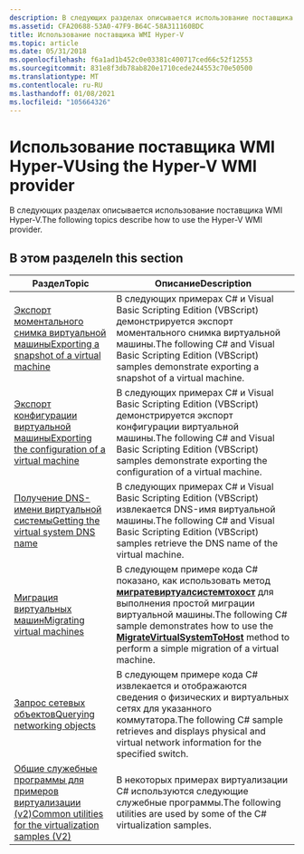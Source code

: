 ```yaml
---
description: В следующих разделах описывается использование поставщика WMI Hyper-V.
ms.assetid: CFA20688-53A0-47F9-B64C-58A311160BDC
title: Использование поставщика WMI Hyper-V
ms.topic: article
ms.date: 05/31/2018
ms.openlocfilehash: f6a1ad1b452c0e03381c400717ced66c52f12553
ms.sourcegitcommit: 831e8f3db78ab820e1710cede244553c70e50500
ms.translationtype: MT
ms.contentlocale: ru-RU
ms.lasthandoff: 01/08/2021
ms.locfileid: "105664326"
---
```

# <a name="using-the-hyper-v-wmi-provider"></a><span data-ttu-id="be435-103">Использование поставщика WMI Hyper-V</span><span class="sxs-lookup"><span data-stu-id="be435-103">Using the Hyper-V WMI provider</span></span>

<span data-ttu-id="be435-104">В следующих разделах описывается использование поставщика WMI Hyper-V.</span><span class="sxs-lookup"><span data-stu-id="be435-104">The following topics describe how to use the Hyper-V WMI provider.</span></span>

## <a name="in-this-section"></a><span data-ttu-id="be435-105">В этом разделе</span><span class="sxs-lookup"><span data-stu-id="be435-105">In this section</span></span>



| <span data-ttu-id="be435-106">Раздел</span><span class="sxs-lookup"><span data-stu-id="be435-106">Topic</span></span>                                                                                                                     | <span data-ttu-id="be435-107">Описание</span><span class="sxs-lookup"><span data-stu-id="be435-107">Description</span></span>                                                                                                                                                                                                                    |
|---------------------------------------------------------------------------------------------------------------------------|--------------------------------------------------------------------------------------------------------------------------------------------------------------------------------------------------------------------------------|
| [<span data-ttu-id="be435-108">Экспорт моментального снимка виртуальной машины</span><span class="sxs-lookup"><span data-stu-id="be435-108">Exporting a snapshot of a virtual machine</span></span>](exporting-virtual-machines.md)<br/>                                    | <span data-ttu-id="be435-109">В следующих примерах C# и Visual Basic Scripting Edition (VBScript) демонстрируется экспорт моментального снимка виртуальной машины.</span><span class="sxs-lookup"><span data-stu-id="be435-109">The following C# and Visual Basic Scripting Edition (VBScript) samples demonstrate exporting a snapshot of a virtual machine.</span></span><br/>                                                                                      |
| [<span data-ttu-id="be435-110">Экспорт конфигурации виртуальной машины</span><span class="sxs-lookup"><span data-stu-id="be435-110">Exporting the configuration of a virtual machine</span></span>](exporting-the-configuration-of-a-virtual-machine.md)<br/>       | <span data-ttu-id="be435-111">В следующих примерах C# и Visual Basic Scripting Edition (VBScript) демонстрируется экспорт конфигурации виртуальной машины.</span><span class="sxs-lookup"><span data-stu-id="be435-111">The following C# and Visual Basic Scripting Edition (VBScript) samples demonstrate exporting the configuration of a virtual machine.</span></span><br/>                                                                               |
| [<span data-ttu-id="be435-112">Получение DNS-имени виртуальной системы</span><span class="sxs-lookup"><span data-stu-id="be435-112">Getting the virtual system DNS name</span></span>](getting-the-virtual-system-dns-name.md)<br/>                                 | <span data-ttu-id="be435-113">В следующих примерах C# и Visual Basic Scripting Edition (VBScript) извлекается DNS-имя виртуальной машины.</span><span class="sxs-lookup"><span data-stu-id="be435-113">The following C# and Visual Basic Scripting Edition (VBScript) samples retrieve the DNS name of the virtual machine.</span></span><br/>                                                                                               |
| [<span data-ttu-id="be435-114">Миграция виртуальных машин</span><span class="sxs-lookup"><span data-stu-id="be435-114">Migrating virtual machines</span></span>](importing-virtual-machines.md)<br/>                                                   | <span data-ttu-id="be435-115">В следующем примере кода C# показано, как использовать метод [**мигратевиртуалсистемтохост**](migratevirtualsystemtohost-msvm-virtualsystemmigrationservice.md) для выполнения простой миграции виртуальной машины.</span><span class="sxs-lookup"><span data-stu-id="be435-115">The following C# sample demonstrates how to use the [**MigrateVirtualSystemToHost**](migratevirtualsystemtohost-msvm-virtualsystemmigrationservice.md) method to perform a simple migration of a virtual machine.</span></span><br/> |
| [<span data-ttu-id="be435-116">Запрос сетевых объектов</span><span class="sxs-lookup"><span data-stu-id="be435-116">Querying networking objects</span></span>](querying-networking-objects.md)<br/>                                                 | <span data-ttu-id="be435-117">В следующем примере кода C# извлекается и отображаются сведения о физических и виртуальных сетях для указанного коммутатора.</span><span class="sxs-lookup"><span data-stu-id="be435-117">The following C# sample retrieves and displays physical and virtual network information for the specified switch.</span></span><br/>                                                                                                  |
| [<span data-ttu-id="be435-118">Общие служебные программы для примеров виртуализации (v2)</span><span class="sxs-lookup"><span data-stu-id="be435-118">Common utilities for the virtualization samples (V2)</span></span>](common-utilities-for-the-virtualization-samples-v2.md)<br/> | <span data-ttu-id="be435-119">В некоторых примерах виртуализации C# используются следующие служебные программы.</span><span class="sxs-lookup"><span data-stu-id="be435-119">The following utilities are used by some of the C# virtualization samples.</span></span><br/>                                                                                                                                         |



 

 

 




